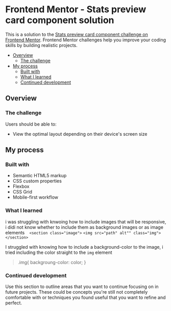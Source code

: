 # Frontend Mentor - Stats preview card component solution

This is a solution to the [Stats preview card component challenge on Frontend Mentor](https://www.frontendmentor.io/challenges/stats-preview-card-component-8JqbgoU62). Frontend Mentor challenges help you improve your coding skills by building realistic projects. 


- [Overview](#overview)
  - [The challenge](#the-challenge)
- [My process](#my-process)
  - [Built with](#built-with)
  - [What I learned](#what-i-learned)
  - [Continued development](#continued-development)


## Overview

### The challenge

Users should be able to:

- View the optimal layout depending on their device's screen size

## My process

### Built with

- Semantic HTML5 markup
- CSS custom properties
- Flexbox
- CSS Grid
- Mobile-first workflow

### What I learned

  i was struggling with knwoing how to include images that will be responsive, i didi not know whether to include them as background images or as image elements
`
`  ```<section class="image">```
      ```<img src="path" alt"" class="img">```
   ```</section>```

   I struggled with knowing how to include a background-color to the image, i tried including the color straight to the ```img``` element

  > .img{
  >   backgroung-color: color;
  >}

### Continued development

Use this section to outline areas that you want to continue focusing on in future projects. These could be concepts you're still not completely comfortable with or techniques you found useful that you want to refine and perfect.


